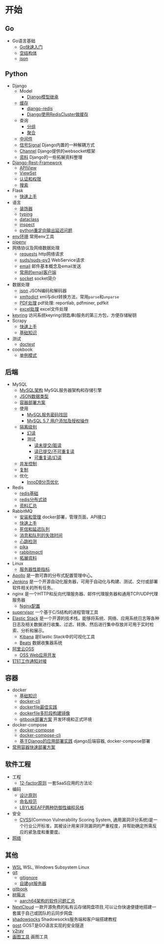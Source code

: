 # 开始

## Go
- Go语言基础
  - [Go快速入门](./go/go快速入门.md)
  - [空结构体](./go/lang/empty_struct.md)
  - [json](./go/std/json.md)

## Python
* Django
    * Model
        - [Django模型继承](./python/django/model/inherit.md) 
    * [缓存](./python/django/cache/cache.md)
        - [django-redis](./python/django/cache/django-redis.md)
        - [Django使用RedisCluster做缓存](./python/django/cache/redis-cluster.md)
    * 查询
        - [分组](./python/django/query/annotate.md) 
        - [聚合](./python/django/query/aggregate-expressions.md)
    * [中间件](./python/django/middleware.md)
    * [信号Signal](./python/django/signal.md) Django内置的一种解耦方式
    * [Channel](./python/django/django_channels/base.md) Django提供的websocket框架
    * [资料](./python/django/resource.md) Django的一些拓展资料整理
* [Django-Rest-Framework](./python/django/django_rest_framework/base.md)
    - [APIView](./python/django/django_rest_framework/views.md)
    - [ViewSet](./python/django/django_rest_framework/viewset.md)
    - [认证和权限](./python/django/django_rest_framework/auth.md)
    - [搜索](./python/django/django_rest_framework/search.md)
* Flask
    - [快速上手](./python/flask/base.md)
* 语言
    - [装饰器](./python/decorator.md)
    - [typing](./python/typing.md)
    - [dataclass](./python/dataclass.md)
    - [inspect](./python/inspect.md)
    - [python重定向输出延迟问题](./python/solutions/python-stdout-redirect.md)
* [env环境](./python/env.md) 常用env工具
* [pipenv](./python/pipenv.md)
* 网络协议及网络数据处理
    - [requests](./python/requests.md) http网络请求
    - [suds/suds-py3](./python/suds.md) WebService请求
    - [email](./python/email/email.md) 邮件基本概念及email发送
    - [常用的email客户端](./python/email/常用的email客户端.md)
    - [socket](./python/socket.md) socket简介
* 数据处理
    - [json](./python/json.md) JSON编码和解码器
    - [xmltodict](./python/xmltodict.md) xml与dict转换方法，常用`parse`和`unparse`
    - [PDF处理](./python/pdf.md) pdf处理: reportlab, pdfminer, pdfkit
    - [excel处理](./python/excel.md) excel文件处理
* [keyring](./python/keyring.md) 访问系统keyring(钥匙串)服务的第三方包，方便存储秘钥
* Scrapy
    - [快速上手](./python/scrapy/start.md)
    - [基础知识](./python/scrapy/基础知识.md)
* 测试
    - [doctest](./python/test/doctest.md)
* cookbook
    - [单例模式](./python/singleton.md)

## 后端
- MySQL
    - [MySQL架构](./backend/mysql/mysql架构.md) MySQL服务器架构和存储引擎
	- [JSON数据类型](./backend/mysql/json.md)
	- [容器部署方案](./backend/mysql/docker.md)
	- 使用
	    - [MySQL服务密码找回](./backend/mysql/usage/mysql-forgot-password.md)
	    - [MySQL 5.7 用户添加及授权操作](./backend/mysql/usage/mysql-grant.md)
	- [隔离级别](./backend/mysql/隔离级别/隔离级别.md)
	    - [幻读](./backend/mysql/隔离级别/幻读.md)
	    - 测试
	        - [读未提交/脏读](./backend/mysql/隔离级别/脏读test.md)
            - [读已提交/不可重复读](./backend/mysql/隔离级别/不可重复读test.md)
            - [可重复读/幻读](./backend/mysql/隔离级别/幻读test.md)
    - [并发控制](./backend/mysql/并发控制.md)
    - [复制](./backend/mysql/复制.md)
    - 优化
    	- [InnoDB分页优化](./backend/mysql/优化/innodb分页优化.md)
- Redis
    - [redis基础](./backend/redis/碎片.md)
    - [redis分布式锁](./backend/redis/redis-lock.md)
    - [资料汇总](./backend/redis/redis复习.md)
- RabbitMQ
  - [安装和管理](./backend/rabbitmq/install.md) docker部署，管理页面，API接口
  - [快速上手](./backend/rabbitmq/tutorial.md)
  - [死信和延迟队列](./backend/rabbitmq/dead-letter.md)
  - [消息和队列的失效时间](./backend/rabbitmq/ttl.md)
  - [心跳检测](./backend/rabbitmq/heartbeat.md)
  - [pika](./backend/rabbitmq/pika.md) 
  - [rabbitmqctl](./backend/rabbitmq/rabbitmqctl.md)
  - [拓展资料](./backend/rabbitmq/资料汇总.md)
- Linux
  - [服务器性能指标](./backend/linux/load.md)
- [Apollo](./backend/apollo.md) 是一款可靠的分布式配置管理中心。
- [Jenkins](./backend/jenkins.md) 是一个开源自动化服务器，可用于自动化与构建、测试、交付或部署软件相关的所有任务。
- nginx 是一个HTTP和反向代理服务器、邮件代理服务器和通用TCP/UDP代理服务器
  - [Nginx配置](./backend/nginx.md)
- [supervisor](./backend/supervisor.md) 一个基于C/S结构的进程管理工具
- [Elastic Stack](https://www.elastic.co/guide/en/elastic-stack/current/overview.html) 是一个开源的技术栈，能够将系统、网络、应用系统日志等各种日志及相关数据进行收集、过滤、转换、然后进行集中存放并可用于实时检索、分析和展示。
  - [Kibana](./backend/elk/kibana.md) 是Elastic Stack中的可视化工具
  - [Beats](./backend/elk/beats.md) 数据收集器系统
- [阿里云OSS](./backend/oss.md)
  - [OSS Web应用开发](./backend/oss-web.md)
- [钉钉工作通知对接](./backend/dingtalk.md)

## 容器
- docker
	- [基础知识](./docker/docker.md)
	- [docker-cli](./docker/docker-cli.md)
	- [dockerfile最佳实践](./docker/dockerfile.md)
	- [dockerfile多阶段构建镜像](./docker/multi_stage.md)
	- [gitbook部署方案](./docker/examples/gitbook.md) 开发环境和正式环境
- docker-compose
	- [docker-compose](./docker/docker-compose.md)
	- [docker-compose-cli](./docker/docker-compose-cli.md)
	- [基于Django的应用部署实践](./docker/examples/lms_backend.md) django后端容器, docker-compose部署
- [常用容器快速部署方案](./docker/examples.md)

## 软件工程
- 工程
  - [12-factor原则](./se/12-factor.md) 一套SaaS应用的方法论
- 编码
  - [设计原则](./code/设计原则.md)
  - [命名规范](./code/naming.md)
  - [LBYL和EAFP两种防御性编程风格](./code/lbyl_n_eafp.md)
- 安全
  - [CVSS](./security/cvss.md)(Common Vulnerability Scoring System, 通用漏洞评分系统)是一个行业公开标准，其被设计用来评测漏洞的严重程度，并帮助确定所需反应的紧急度和重要度。
- [网络](./network/network.md)

## 其他
- [WSL](./windows/wsl.md) WSL, Windows Subsystem Linux
- [git](./tools/git.md)
  - [gitignore](./tools/gitignore.md)
  - [自建git服务器](./tools/git-server.md)
- [gitbook](./tools/gitbook.md)
- [树莓派](./respberry-pi/respberry-pi.md)
  - [aarch64架构的软件问题汇总](./respberry-pi/aarch64.md)
- [NextCloud](./tools/nextcloud.md) 一款开源免费的私有云存储网盘项目,可以让你快速便捷地搭建一套属于自己或团队的云同步网盘
- [shadowsocks](./tools/shadowsocks.md) Shadowsocks服务端和客户端搭建教程
- [gost](./tools/gost.md) GOST是GO语言实现的安全隧道
- [v2ray](./tools/v2ray.md) 
- [画图工具](./tools/graph.md) 画图工具